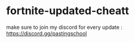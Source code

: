 # fortnite-updated-cheatt

make sure to join my discord for every update : 
https://discord.gg/pastingschool
